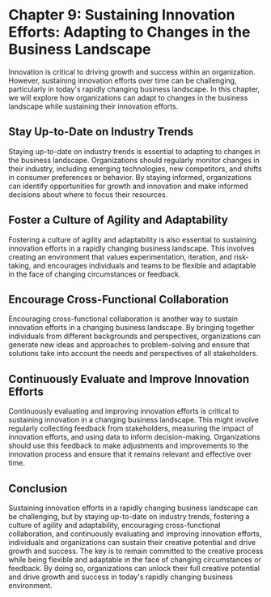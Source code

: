 Chapter 9: Sustaining Innovation Efforts: Adapting to Changes in the Business Landscape
=======================================================================================

Innovation is critical to driving growth and success within an organization. However, sustaining innovation efforts over time can be challenging, particularly in today's rapidly changing business landscape. In this chapter, we will explore how organizations can adapt to changes in the business landscape while sustaining their innovation efforts.

Stay Up-to-Date on Industry Trends
----------------------------------

Staying up-to-date on industry trends is essential to adapting to changes in the business landscape. Organizations should regularly monitor changes in their industry, including emerging technologies, new competitors, and shifts in consumer preferences or behavior. By staying informed, organizations can identify opportunities for growth and innovation and make informed decisions about where to focus their resources.

Foster a Culture of Agility and Adaptability
--------------------------------------------

Fostering a culture of agility and adaptability is also essential to sustaining innovation efforts in a rapidly changing business landscape. This involves creating an environment that values experimentation, iteration, and risk-taking, and encourages individuals and teams to be flexible and adaptable in the face of changing circumstances or feedback.

Encourage Cross-Functional Collaboration
----------------------------------------

Encouraging cross-functional collaboration is another way to sustain innovation efforts in a changing business landscape. By bringing together individuals from different backgrounds and perspectives, organizations can generate new ideas and approaches to problem-solving and ensure that solutions take into account the needs and perspectives of all stakeholders.

Continuously Evaluate and Improve Innovation Efforts
----------------------------------------------------

Continuously evaluating and improving innovation efforts is critical to sustaining innovation in a changing business landscape. This might involve regularly collecting feedback from stakeholders, measuring the impact of innovation efforts, and using data to inform decision-making. Organizations should use this feedback to make adjustments and improvements to the innovation process and ensure that it remains relevant and effective over time.

Conclusion
----------

Sustaining innovation efforts in a rapidly changing business landscape can be challenging, but by staying up-to-date on industry trends, fostering a culture of agility and adaptability, encouraging cross-functional collaboration, and continuously evaluating and improving innovation efforts, individuals and organizations can sustain their creative potential and drive growth and success. The key is to remain committed to the creative process while being flexible and adaptable in the face of changing circumstances or feedback. By doing so, organizations can unlock their full creative potential and drive growth and success in today's rapidly changing business environment.
